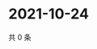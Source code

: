 # 2021-10-24

共 0 条

<!-- BEGIN -->
<!-- 最后更新时间 Sun Oct 24 2021 08:52:10 GMT+0800 (China Standard Time) -->

<!-- END -->
